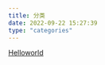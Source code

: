 ```yaml
---
title: 分类
date: 2022-09-22 15:27:39
type: "categories"
---
```

[Helloworld](/categories/HelloWorld/)

